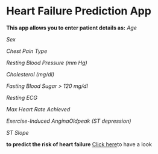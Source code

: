 # Heart Failure Prediction App
**This app allows you to enter patient details as:**
*Age*

*Sex*

*Chest Pain Type*

*Resting Blood Pressure (mm Hg)*

*Cholesterol (mg/dl)*

*Fasting Blood Sugar > 120 mg/dl*

*Resting ECG*

*Max Heart Rate Achieved*

*Exercise-Induced AnginaOldpeak (ST depression)*

*ST Slope*

**to predict the risk of heart failure**
[Click here](https://haneenmohamed25-heart-disease-app-app-hioudv.streamlit.app/)to have a look
